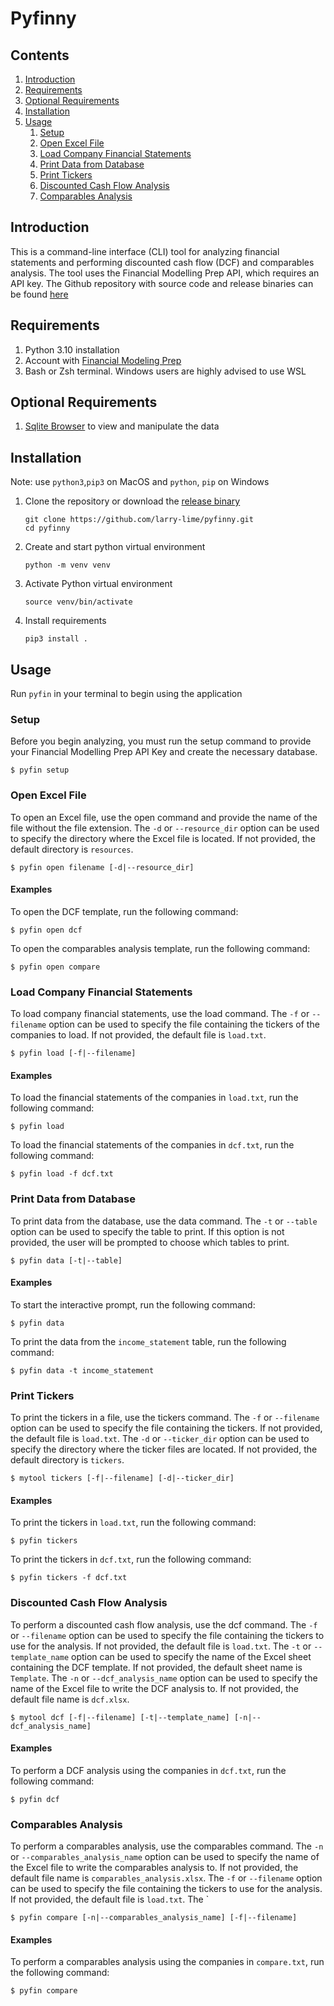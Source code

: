 # Pyfinny

## Contents
1. [Introduction](#introduction)
2. [Requirements](#requirements)
3. [Optional Requirements](#optional-requirements)
4. [Installation](#installation)
5. [Usage](#usage)
    1. [Setup](#setup)
    2. [Open Excel File](#open-excel-file)
    3. [Load Company Financial Statements](#load-company-financial-statements)
    4. [Print Data from Database](#print-data-from-database)
    5. [Print Tickers](#print-tickers)
    6. [Discounted Cash Flow Analysis](#discounted-cash-flow-analysis)
    7. [Comparables Analysis](#comparables-analysis)


## Introduction
This is a command-line interface (CLI) tool for analyzing financial statements and performing discounted cash flow (DCF) and comparables analysis. The tool uses the Financial Modelling Prep API, which requires an API key. The Github repository with source code and release binaries can be found [here](https://github.com/larry-lime/pyfinny)

## Requirements
1. Python 3.10 installation
2. Account with [Financial Modeling Prep](https://site.financialmodelingprep.com/)
3. Bash or Zsh terminal. Windows users are highly advised to use WSL

## Optional Requirements
1. [Sqlite Browser](https://sqlitebrowser.org/) to view and manipulate the data

## Installation
Note: use `python3`,`pip3` on MacOS and `python`, `pip` on Windows
1. Clone the repository or download the [release binary](https://github.com/larry-lime/pyfinny/releases/download/v1.0.0/pyfinny-1.0.0.zip)
    ```shell
    git clone https://github.com/larry-lime/pyfinny.git
    cd pyfinny
    ```
2. Create and start python virtual environment
    ```shell
    python -m venv venv
    ```
3. Activate Python virtual environment
    ```shell
    source venv/bin/activate
    ```
4. Install requirements
    ```shell
    pip3 install .
    ```
## Usage
Run `pyfin` in your terminal to begin using the application
### Setup

Before you begin analyzing, you must run the setup command to provide your Financial Modelling Prep API Key and create the necessary database.
```shell
$ pyfin setup
```

### Open Excel File

To open an Excel file, use the open command and provide the name of the file without the file extension. The `-d` or `--resource_dir` option can be used to specify the directory where the Excel file is located. If not provided, the default directory is `resources`.
```shell
$ pyfin open filename [-d|--resource_dir]
```
#### Examples
To open the DCF template, run the following command:
```shell
$ pyfin open dcf
```
To open the comparables analysis template, run the following command:
```shell
$ pyfin open compare
```

### Load Company Financial Statements

To load company financial statements, use the load command. The `-f` or `--filename` option can be used to specify the file containing the tickers of the companies to load. If not provided, the default file is `load.txt`.
```shell
$ pyfin load [-f|--filename]
```
#### Examples
To load the financial statements of the companies in `load.txt`, run the following command:
```shell
$ pyfin load
```
To load the financial statements of the companies in `dcf.txt`, run the following command:
```shell
$ pyfin load -f dcf.txt
```

### Print Data from Database

To print data from the database, use the data command. The `-t` or `--table` option can be used to specify the table to print. If this option is not provided, the user will be prompted to choose which tables to print.

```
$ pyfin data [-t|--table]
```
#### Examples
To start the interactive prompt, run the following command:
```shell
$ pyfin data
```

To print the data from the `income_statement` table, run the following command:
```shell
$ pyfin data -t income_statement
```

### Print Tickers

To print the tickers in a file, use the tickers command. The `-f` or `--filename` option can be used to specify the file containing the tickers. If not provided, the default file is `load.txt`. The `-d` or `--ticker_dir` option can be used to specify the directory where the ticker files are located. If not provided, the default directory is `tickers`.
```shell
$ mytool tickers [-f|--filename] [-d|--ticker_dir]
```
#### Examples
To print the tickers in `load.txt`, run the following command:
```shell
$ pyfin tickers
```
To print the tickers in `dcf.txt`, run the following command:
```shell
$ pyfin tickers -f dcf.txt
```


### Discounted Cash Flow Analysis

To perform a discounted cash flow analysis, use the dcf command. The `-f` or `--filename` option can be used to specify the file containing the tickers to use for the analysis. If not provided, the default file is `load.txt`. The `-t` or `--template_name` option can be used to specify the name of the Excel sheet containing the DCF template. If not provided, the default sheet name is `Template`. The `-n` or `--dcf_analysis_name` option can be used to specify the name of the Excel file to write the DCF analysis to. If not provided, the default file name is `dcf.xlsx`.
```shell
$ mytool dcf [-f|--filename] [-t|--template_name] [-n|--dcf_analysis_name]
```
#### Examples
To perform a DCF analysis using the companies in `dcf.txt`, run the following command:
```shell
$ pyfin dcf
```


### Comparables Analysis

To perform a comparables analysis, use the comparables command. The `-n` or `--comparables_analysis_name` option can be used to specify the name of the Excel file to write the comparables analysis to. If not provided, the default file name is `comparables_analysis.xlsx`. The `-f` or `--filename` option can be used to specify the file containing the tickers to use for the analysis. If not provided, the default file is `load.txt`. The `
```shell
$ pyfin compare [-n|--comparables_analysis_name] [-f|--filename]
```
#### Examples
To perform a comparables analysis using the companies in `compare.txt`, run the following command:
```shell
$ pyfin compare
```

